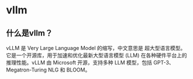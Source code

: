 # vllm

## 什么是vllm？

vLLM 是 Very Large Language Model 的缩写，中文意思是 超大型语言模型。它是一个开源库，用于加速和优化最新大型语言模型 (LLM) 在各种硬件平台上的推理性能。vLLM 由 Microsoft 开源，支持多种 LLM 模型，包括 GPT-3、Megatron-Turing NLG 和 BLOOM。
